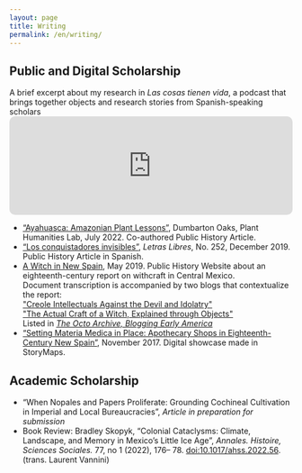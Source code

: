 ```yaml
---
layout: page
title: Writing
permalink: /en/writing/
---
```

 <div>
  <h2>Public and Digital Scholarship</h2>
 A brief excerpt about my research in <i>Las cosas tienen vida</i>, a podcast that brings together objects and research stories from Spanish-speaking scholars
  <iframe allow="autoplay *; encrypted-media *; fullscreen *; clipboard-write" frameborder="0" height="175" style="width:100%;max-width:660px;overflow:hidden;border-radius:10px;" sandbox="allow-forms allow-popups allow-same-origin allow-scripts allow-storage-access-by-user-activation allow-top-navigation-by-user-activation" src="https://embed.podcasts.apple.com/us/podcast/una-tela-te%C3%B1ida-m%C3%A9xico/id1562622592?i=1000554024593"></iframe>
  
 <ul> 
  <li><a href="https://lab.plant-humanities.org/ayahuasca/">“Ayahuasca: Amazonian Plant Lessons”</a>, Dumbarton Oaks, Plant Humanities Lab, July 2022. Co-authored Public History Article.</li>

  <li><a href="https://letraslibres.com/revista/los-conquistadores-invisibles/">“Los conquistadores invisibles”</a>, <i>Letras Libres</i>, No. 252, December 2019. Public History Article in Spanish.</li>

<li><a href="https://witchcraftinnewspain.wordpress.com/">A Witch in New Spain</a>, May 2019. Public History Website about an eighteenth-century report on withcraft in Central Mexico. </li>
Document transcription is accompanied by two blogs that contextualize the report:
 <br><a href="https://witchcraftinnewspain.wordpress.com/en/blog-1/">"Creole Intellectuals Against the Devil and Idolatry"</a>
 <br><a href="https://witchcraftinnewspain.wordpress.com/en/blog-2/">"The Actual Craft of a Witch, Explained through Objects"</a>
<br>Listed in <i> <a href="https://oieahc.wm.edu/digital-projects/the-octo/the-octo-archive/">The Octo Archive, Blogging Early America</a> </i>

<li><a href="https://arcg.is/0jKKez">“Setting Materia Medica in Place: Apothecary Shops in Eighteenth-Century New Spain”</a>, November 2017. Digital showcase made in StoryMaps. </li>
</ul>
 </div>
 
 <div>
  <h2>Academic Scholarship</h2>
  <ul>
  <li>“When Nopales and Papers Proliferate: Grounding Cochineal Cultivation in Imperial and Local Bureaucracies”, <i> Article in preparation for submission </i></li> 

  <li> Book Review: Bradley Skopyk, “Colonial Cataclysms: Climate, Landscape, and Memory in Mexico’s Little Ice Age”, <i>Annales. Histoire, Sciences Sociales.</i> 77, no 1 (2022), 176–  78. <a href="https://doi.org/10.1017/ahss.2022.56 ">doi:10.1017/ahss.2022.56</a>. (trans. Laurent Vannini)</li> 
</ul>
</div>
